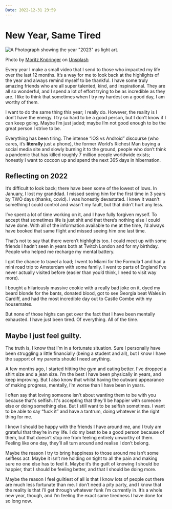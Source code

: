 ```yaml
---
Date: 2022-12-31 23:59
---
```


# New Year, Same Tired
![A Photograph showing the year "2023" as light art.](https://images.unsplash.com/photo-1668586556253-24f561a92712?iw=1000)<div class="caption"><p>Photo by [Moritz Knöringer](https://unsplash.com/@mokngr) on [Unsplash](https://unsplash.com/)</p></div>

Every year I make a small video that I send to those who impacted my life over the last 12 months. It’s a way for me to look back at the highlights of the year and always remind myself to be thankful.  I have some truly amazing friends who are all super talented, kind, and inspirational. They are all so wonderful, and I spend a lot of effort trying to be as incredible as they are. I like to think that sometimes when I try my hardest on a good day, I am worthy of them. 

I want to do the same thing this year; I really do. However, the reality is I don’t have the energy. I try so hard to be a good person, but I don’t know if I can keep going. Maybe I’m just jaded; maybe I’m not good enough to be the great person I strive to be.

Everything has been tiring. The intense “iOS vs Android” discourse (who cares, it’s **literally** just a phone), the former World’s Richest Man buying a social media site and slowly burning it to the ground, people who don’t think a pandemic that has killed roughly 7 million people worldwide exists; honestly I want to cocoon up and spend the next 365 days in hibernation.

## Reflecting on 2022
It’s difficult to look back; there have been some of the lowest of lows. In January, I lost my granddad. I missed seeing him for the first time in 3 years by TWO days (thanks, covid). I was honestly devastated. I knew it wasn't something I could control and wasn't my fault, but that didn't hurt any less.

I’ve spent a lot of time working on it, and I have fully forgiven myself. To accept that sometimes life is just shit and that there’s nothing else I could have done. With all of the information available to me at the time, I’d always have booked that same flight and missed seeing him one last time.

That’s not to say that there weren’t highlights too. I could meet up with some friends I hadn’t seen in years both at Twitch London and for my birthday. People who helped me recharge my mental battery.

I got the chance to travel a load; I went to Miami for the Formula 1 and had a mini road trip to Amsterdam with some family. I went to parts of England I’ve never actually visited before (easier than you’d think, I need to visit way more).

I bought a hilariously massive cookie with a really bad joke on it, dyed my beard blonde for the bants, donated blood, got to see Georgia beat Wales in Cardiff, and had the most incredible day out to Castle Combe with my housemates.

But none of those highs can get over the fact that I have been mentally exhausted. I have just been tired. Of everything. All of the time.

## Maybe I just feel guilty.
The truth is, I know that I’m in a fortunate situation. Sure I personally have been struggling a little financially (being a student and all), but I know I have the support of my parents should I need anything.

A few months ago, I started hitting the gym and eating better. I’ve dropped a shirt size and a jean size. I’m the best I have been physically in years, and keep improving. But I also know that whilst having the outward appearance of making progress, mentally, I’m worse than I have been in years.

I often say that loving someone isn't about wanting them to be with you because that's selfish. It's accepting that they'll be happier with someone else or doing something else. But I still want to be selfish sometimes. I want to be able to say “fuck it” and have a tantrum, doing whatever is the right thing for me.

I know I should be happy with the friends I have around me, and I truly am grateful that they’re in my life. I do my best to be a good person because of them, but that doesn’t stop me from feeling entirely unworthy of them. Feeling like one day, they’ll all turn around and realise I don’t belong.

Maybe the reason I try to bring happiness to those around me isn’t some selfless act. Maybe it isn’t me holding on tight to all the pain and making sure no one else has to feel it. Maybe it’s the guilt of knowing I should be happier, that I should be feeling better, and that I should be doing more.

Maybe the reason I feel guiltiest of all is that I know lots of people out there are much less fortunate than me. I don’t need a pity party, and I know that the reality is that I’ll get through whatever funk I’m currently in. It’s a whole new year, though, and I’m feeling the exact same tiredness I have done for so long now.
